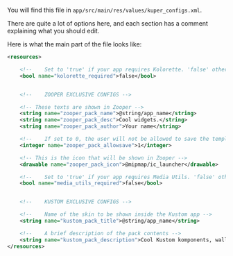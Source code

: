You will find this file in `app/src/main/res/values/kuper_configs.xml`.

There are quite a lot of options here, and each section has a comment explaining what you should edit. 

Here is what the main part of the file looks like:


```xml
<resources>

    <!--    Set to 'true' if your app requires Kolorette. 'false' otherwise. -->
    <bool name="kolorette_required">false</bool>


    <!--    ZOOPER EXCLUSIVE CONFIGS -->

    <!-- These texts are shown in Zooper -->
    <string name="zooper_pack_name">@string/app_name</string>
    <string name="zooper_pack_desc">Cool widgets.</string>
    <string name="zooper_pack_author">Your name</string>

    <!--    If set to 0, the user will not be allowed to save the templates you provide -->
    <integer name="zooper_pack_allowsave">1</integer>

    <!-- This is the icon that will be shown in Zooper -->
    <drawable name="zooper_pack_icon">@mipmap/ic_launcher</drawable>

    <!--    Set to 'true' if your app requires Media Utils. 'false' otherwise. -->
    <bool name="media_utils_required">false</bool>


    <!--    KUSTOM EXCLUSIVE CONFIGS -->

    <!--    Name of the skin to be shown inside the Kustom app -->
    <string name="kustom_pack_title">@string/app_name</string>

    <!--    A brief description of the pack contents -->
    <string name="kustom_pack_description">Cool Kustom komponents, wallpapers and widgets.</string>
</resources>
````